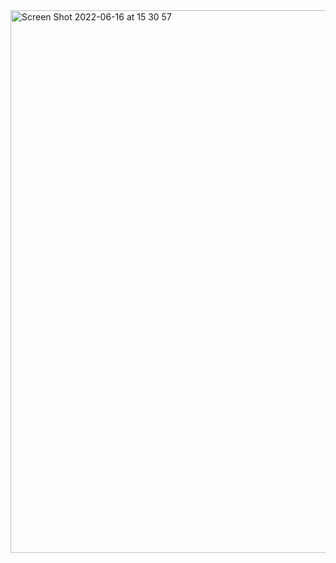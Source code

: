 <img width="868" alt="Screen Shot 2022-06-16 at 15 30 57" src="https://user-images.githubusercontent.com/104360335/174071090-3c25e3a2-427e-4277-b275-eba9fab568e5.png">
